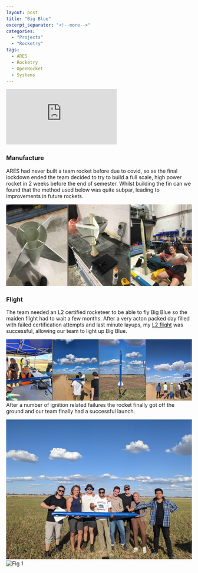 ```yaml
---
layout: post
title: "Big Blue"
excerpt_separator: "<!--more-->"
categories: 
  - "Projects"
  - "Rocketry"
tags:
  - ARES
  - Rocketry
  - OpenRocket
  - Systems
---
```

<div class="video-container">
  <iframe class="embed-responsive-item" src="https://www.youtube-nocookie.com/embed/Kdrf-c_0AMI?controls=0&amp;" frameborder="0" allowfullscreen></iframe>
</div>

<!--more-->
### Manufacture

ARES had never built a team rocket before due to covid, so as the final lockdown ended the team decided to try to build a full scale, high power rocket in 2 weeks before the end of semester. Whilst building the fin can we found that the method used below was quite subpar, leading to improvements in future rockets.

![Fig 1](/assets/Personal/BBLUE/MANU.jpg)

### Flight

The team needed an L2 certified rocketeer to be able to fly Big Blue so the maiden flight had to wait a few months. After a very acton packed day filled with failed certification attempts and last minute layups, my [L2 flight](https://joshuaallchin.github.io/projects/rocketry/2022/03/27/L2cert.html) was successful, allowing our team to light up Big Blue.

![Fig 1](/assets/Personal/BBLUE/PREP.jpg)
After a number of ignition related failures the rocket finally got off the ground and our team finally had a successful launch.

![Fig 1](/assets/Personal/BBLUE/20220327_062824938.jpg)
![Fig 1](/assets/Personal/BBLUE/20220327_062213946.PORTRAIT.jpg)
